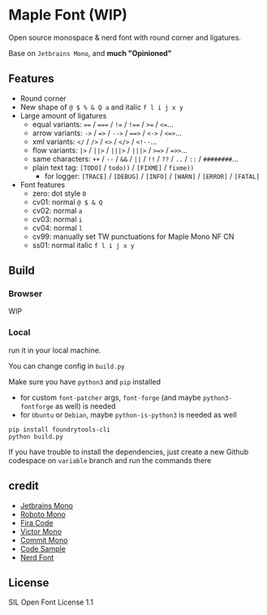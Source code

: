 # Maple Font (WIP)

Open source monospace & nerd font with round corner and ligatures.

Base on `Jetbrains Mono`, and **much "Opinioned"**

## Features

- Round corner
- New shape of `@ $ % & Q a` and italic `f l i j x y`
- Large amount of ligatures
  - equal variants: `==` / `===` / `!=` / `!==` / `>=` / `<=`...
  - arrow variants: `->` / `=>` / `-->` / `==>` / `<->` / `<=>`...
  - xml variants: `</` / `/>` / `<>` / `</>` / `<!--`...
  - flow variants: `|>` / `||>` / `|||>` / `|||>` / `>=>` / `=>>`...
  - same characters: `++` / `--` / `&&` / `||` / `!!` / `??` / `..` / `::` / `########`...
  - plain text tag: `[TODO]` / `todo))` / `[FIXME]` / `fixme))`
    - for logger: `[TRACE]` / `[DEBUG]` / `[INFO]` / `[WARN]` / `[ERROR]` / `[FATAL]`
- Font features
  - zero: dot style `0`
  - cv01: normal `@ $ & Q`
  - cv02: normal `a`
  - cv03: normal `i`
  - cv04: normal `l`
  - cv99: manually set TW punctuations for Maple Mono NF CN
  - ss01: normal italic `f l i j x y`

## Build

### Browser

WIP

### Local

run it in your local machine.

You can change config in `build.py`

Make sure you have `python3` and `pip` installed

- for custom `font-patcher` args, `font-forge` (and maybe `python3-fontforge` as well) is needed
- for `Ubuntu` or `Debian`, maybe `python-is-python3` is needed as well

```shell
pip install foundrytools-cli
python build.py
```

If you have trouble to install the dependencies, just create a new Github codespace on `variable` branch and run the commands there

## credit

- [Jetbrains Mono](https://github.com/JetBrains/JetBrainsMono)
- [Roboto Mono](https://github.com/googlefonts/RobotoMono)
- [Fira Code](https://github.com/tonsky/FiraCode)
- [Victor Mono](https://github.com/rubjo/victor-mono)
- [Commit Mono](https://github.com/eigilnikolajsen/commit-mono)
- [Code Sample](https://github.com/TheRenegadeCoder/sample-programs-website)
- [Nerd Font](https://github.com/ryanoasis/nerd-fonts)

## License

SIL Open Font License 1.1
